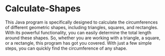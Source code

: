 # Calculate-Shapes
This Java program is specifically designed to calculate the circumferences of different geometric shapes, including triangles, squares, and rectangles. With its powerful functionality, you can easily determine the total length around these shapes. So, whether you are working with a triangle, a square, or a rectangle, this program has got you covered. With just a few simple steps, you can quickly find the circumference of any shape.
